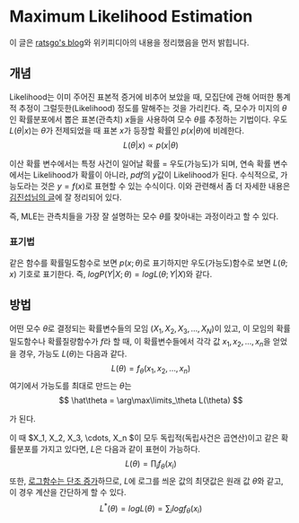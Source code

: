 # Maximum Likelihood Estimation

이 글은 [ratsgo's blog](https://ratsgo.github.io/statistics/2017/09/23/MLE/)와 위키피디아의 내용을 정리했음을 먼저 밝힙니다.

## 개념

Likelihood는 이미 주어진 표본적 증거에 비추어 보았을 때, 모집단에 관해 어떠한 통계적 추정이 그럴듯한(Likelihood) 정도를 말해주는 것을 가리킨다. 즉, 모수가 미지의 $\theta$인 확률분포에서 뽑은 표본(관측치) $x$들을 사용하여 모수 $\theta$를 추정하는 기법이다. 우도 $L(\theta|x)$는 $\theta$가 전제되었을 때 표본 $x$가 등장할 확률인 $p(x|\theta)$에 비례한다.
$$
L(\theta|x) \propto p(x|\theta)
$$

이산 확률 변수에서는 특정 사건이 일어날 확률 = 우도(가능도)가 되며, 연속 확률 변수에서는 Likelihood가 확률이 아니라, $pdf$의 $y$값이 Likelihood가 된다. 수식적으로, 가능도라는 것은 $y=f(x)$로 표현할 수 있는 수식이다. 이와 관련해서 좀 더 자세한 내용은 [김진섭님의 글](http://rstudio-pubs-static.s3.amazonaws.com/204928_c2d6c62565b74a4987e935f756badfba.html)에 잘 정리되어 있다.

즉, MLE는 관측치들을 가장 잘 설명하는 모수 $\theta$를 찾아내는 과정이라고 할 수 있다.

### 표기법

같은 함수를 확률밀도함수로 보면 $p(x;\theta)$로 표기하지만 우도(가능도)함수로 보면 $L(\theta;x)$ 기호로 표기한다. 즉, $logP(Y|X;\theta)=logL(\theta;Y|X)$와 같다.

## 방법

어떤 모수 $\theta$로 결정되는 확률변수들의 모임 $(X_1,X_2,X_3,\dotsc,X_N)$이 있고, 이 모임의 확률밀도함수나 확률질량함수가 $f$라 할 때, 이 확률변수들에서 각각 값 $x_1, x_2, \dotsc, x_n$을 얻었을 경우, 가능도 $L(\theta)$는 다음과 같다.
$$
L(\theta) = f_\theta(x_1,x_2,\dotsc,x_n)
$$
여기에서 가능도를 최대로 만드는 $\theta$는
$$
\hat\theta = \arg\max\limits_\theta L(\theta)
$$

가 된다.

이 때 $X_1, X_2, X_3, \cdots, X_n $이 모두 독립적(독립사건은 곱연산)이고 같은 확률분포를 가지고 있다면, $L$은 다음과 같이 표현이 가능하다.
$$
L(\theta) = \prod_{i}{f_\theta(x_i)}
$$
또한, [로그함수는 단조 증가](./로그함수의성질.md)하므로, $L$에 로그를 씌운 값의 최댓값은 원래 값 $\hat\theta$와 같고, 이 경우 계산을 간단하게 할 수 있다.
$$
L^*(\theta) = logL(\theta) = \sum_ilogf_\theta(x_i)
$$
